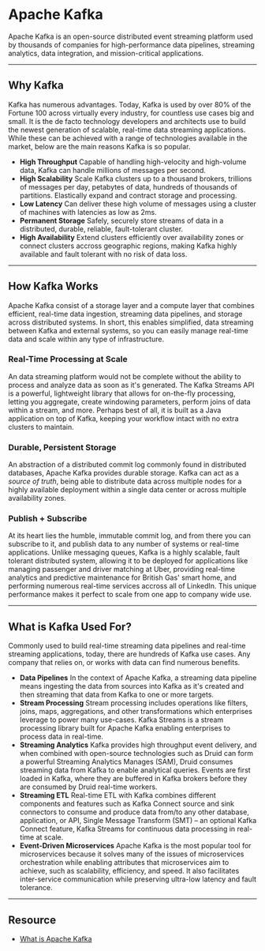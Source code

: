 # Apache Kafka

Apache Kafka is an open-source distributed event streaming platform used by thousands of companies for high-performance data pipelines, streaming analytics, data integration, and mission-critical applications.

---

## Why Kafka

Kafka has numerous advantages. Today, Kafka is used by over 80% of the Fortune 100 across virtually every industry, for countless use cases big and small. It is the de facto technology developers and architects use to build the newest generation of scalable, real-time data streaming applications. While these can be achieved with a range of technologies available in the market, below are the main reasons Kafka is so popular.

- **High Throughput**
  Capable of handling high-velocity and high-volume data, Kafka can handle millions of messages per second.
- **High Scalability**
  Scale Kafka clusters up to a thousand brokers, trillions of messages per day, petabytes of data, hundreds of thousands of partitions. Elastically expand and contract storage and processing.
- **Low Latency**
  Can deliver these high volume of messages using a cluster of machines with latencies as low as 2ms.
- **Permanent Storage**
  Safely, securely store streams of data in a distributed, durable, reliable, fault-tolerant cluster.
- **High Availability**
  Extend clusters efficiently over availability zones or connect clusters accross geographic regions, making Kafka highly available and fault tolerant with no risk of data loss.

---

## How Kafka Works

Apache Kafka consist of a storage layer and a compute layer that combines efficient, real-time data ingestion, streaming data pipelines, and storage across distributed systems. In short, this enables simplified, data streaming between Kafka and external systems, so you can easily manage real-time data and scale within any type of infrastructure.

### Real-Time Processing at Scale

An data streaming platform would not be complete without the ability to process and analyze data as soon as it's generated. The Kafka Streams API is a powerful, lightweight library that allows for on-the-fly processing, letting you aggregate, create windowing parameters, perform joins of data within a stream, and more. Perhaps best of all, it is built as a Java application on top of Kafka, keeping your workflow intact with no extra clusters to maintain.

### Durable, Persistent Storage

An abstraction of a distributed commit log commonly found in distributed databases, Apache Kafka provides durable storage. Kafka can act as a _source of truth_, being able to distribute data across multiple nodes for a highly available deployment within a single data center or across multiple availability zones.

### Publish + Subscribe

At its heart lies the humble, immutable commit log, and from there you can subscribe to it, and publish data to any number of systems or real-time applications. Unlike messaging queues, Kafka is a highly scalable, fault tolerant distributed system, allowing it to be deployed for applications like managing passenger and driver matching at Uber, providing real-time analytics and predictive maintenance for British Gas' smart home, and performing numerous real-time services accross all of LinkedIn. This unique performance makes it perfect to scale from one app to company wide use.

---

## What is Kafka Used For?

Commonly used to build real-time streaming data pipelines and real-time streaming applications, today, there are hundreds of Kafka use cases. Any company that relies on, or works with data can find numerous benefits.

- **Data Pipelines**
  In the context of Apache Kafka, a streaming data pipeline means ingesting the data from sources into Kafka as it's created and then streaming that data from Kafka to one or more targets.
- **Stream Processing**
  Stream processing includes operations like filters, joins, maps, aggregations, and other transformations which enterprises leverage to power many use-cases. Kafka Streams is a stream processing library built for Apache Kafka enabling enterprises to process data in real-time.
- **Streaming Analytics**
  Kafka provides high throughput event delivery, and when combined with open-source technologies such as Druid can form a powerful Streaming Analytics Manages (SAM), Druid consumes streaming data from Kafka to enable analytical queries. Events are first loaded in Kafka, where they are buffered in Kafka brokers before they are consumed by Druid real-time workers.
- **Streaming ETL**
  Real-time ETL with Kafka combines different components and features such as Kafka Connect source and sink connectors to consume and produce data from/to any other database, application, or API, Single Message Transform (SMT) – an optional Kafka Connect feature, Kafka Streams for continuous data processing in real-time at scale.
- **Event-Driven Microservices**
  Apache Kafka is the most popular tool for microservices because it solves many of the issues of microservices orchestration while enabling attributes that microservices aim to achieve, such as scalability, efficiency, and speed. It also facilitates inter-service communication while preserving ultra-low latency and fault tolerance.

---

## Resource

- <a href="https://www.confluent.io/what-is-apache-kafka/">What is Apache Kafka</a>
